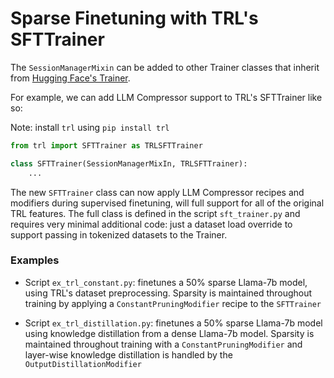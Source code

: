 # Sparse Finetuning with TRL's SFTTrainer

The `SessionManagerMixin` can be added to other Trainer classes that inherit from 
[Hugging Face's Trainer](https://huggingface.co/docs/transformers/en/main_classes/trainer).

For example, we can add LLM Compressor support to TRL's SFTTrainer like so: 

Note: install `trl` using `pip install trl`

```python
from trl import SFTTrainer as TRLSFTTrainer

class SFTTrainer(SessionManagerMixIn, TRLSFTTrainer):
    ...
```

The new `SFTTrainer` class can now apply LLM Compressor recipes and modifiers during 
supervised finetuning, will full support for all of the original TRL features. The full
class is defined in the script `sft_trainer.py` and requires very minimal 
additional code: just a dataset load override to support passing in tokenized datasets 
to the Trainer. 

### Examples

* Script `ex_trl_constant.py`: finetunes a 50% sparse Llama-7b model,
using TRL's dataset preprocessing. Sparsity is maintained throughout training by 
applying a `ConstantPruningModifier` recipe to the `SFTTrainer` 

* Script `ex_trl_distillation.py`: finetunes a 50% sparse Llama-7b 
model using knowledge distillation from a dense Llama-7b model. Sparsity is maintained 
throughout training with a `ConstantPruningModifier` and layer-wise knowledge 
distillation is handled by the `OutputDistillationModifier`
